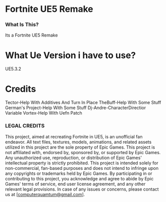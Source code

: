 # Fortnite UE5 Remake
 
### What Is This?
Its a Fortnite UE5 Remake

# What Ue Version i have to use?
UE5.3.2


# Credits
Tector-Help With Additives And Turn In Place
TheBuff-Help With Some Stuff
German's Project-Help With Some Stuff
Dj-Andre-CharacterDirectior Variable
Vortex-Help With Uefn Patch



### LEGAL CREDITS 
This project, aimed at recreating Fortnite in UE5, is an unofficial fan endeavor. All text files, textures, models, animations, and related assets utilized in this project are the sole property of Epic Games. This project is not affiliated with, endorsed by, sponsored by, or supported by Epic Games. Any unauthorized use, reproduction, or distribution of Epic Games' intellectual property is strictly prohibited. This project is intended solely for non-commercial, fan-based purposes and does not intend to infringe upon any copyrights or trademarks held by Epic Games. By participating in or contributing to this project, you acknowledge and agree to abide by Epic Games' terms of service, end user license agreement, and any other relevant legal provisions. In case of any issues or concerns, please contact us at [computerquamtum@gmail.com].
